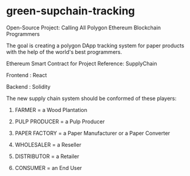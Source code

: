 # green-supchain-tracking

Open-Source Project: Calling All Polygon Ethereum Blockchain Programmers

The goal is creating a polygon DApp tracking system for paper products with the help of the world's best programmers.

Ethereum Smart Contract for Project Reference: SupplyChain

Frontend : React

Backend :  Solidity 

The new supply chain system should be conformed of these players:

1) FARMER = a Wood Plantation

2) PULP PRODUCER = a Pulp Producer

3) PAPER FACTORY = a Paper Manufacturer or a Paper Converter

4) WHOLESALER = a Reseller

5) DISTRIBUTOR = a Retailer

6) CONSUMER = an End User


